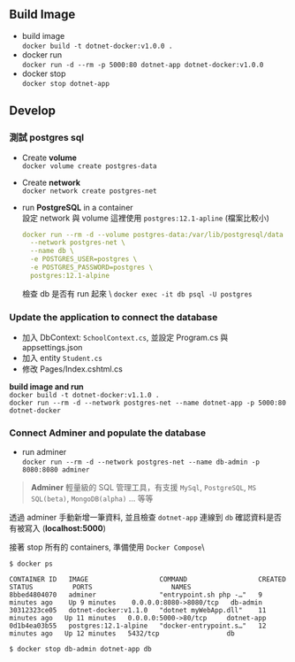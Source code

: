 ﻿Build Image
---
* build image\
    `docker build -t dotnet-docker:v1.0.0 .`
* docker run\
`docker run -d --rm -p 5000:80 dotnet-app dotnet-docker:v1.0.0`
* docker stop\
`docker stop dotnet-app`

Develop
---
### 測試 postgres sql
* Create **volume**\
    `docker volume create postgres-data`
* Create **network**\
`docker network create postgres-net`

* run **PostgreSQL** in a container\
  設定 network 與 volume
  這裡使用 `postgres:12.1-apline` (檔案比較小)
    ```yaml
    docker run --rm -d --volume postgres-data:/var/lib/postgresql/data \
      --network postgres-net \ 
      --name db \
      -e POSTGRES_USER=postgres \
      -e POSTGRES_PASSWORD=postgres \
      postgres:12.1-alpine
    ```
  檢查 db 是否有 run 起來 \ `docker exec -it db psql -U postgres`

### Update the application to connect the database
* 加入 DbContext: `SchoolContext.cs`, 並設定 Program.cs 與 appsettings.json
* 加入 entity `Student.cs`
* 修改 Pages/Index.cshtml.cs

**build image and run** \
`docker build -t dotnet-docker:v1.1.0 .`\
`docker run --rm -d --network postgres-net --name dotnet-app -p 5000:80 dotnet-docker`

### Connect Adminer and populate the database
* run adminer\
  `docker run --rm -d --network postgres-net --name db-admin -p 8080:8080 adminer`
> **Adminer**
輕量級的 SQL 管理工具，有支援 `MySql`, `PostgreSQL`, `MS SQL(beta)`, `MongoDB(alpha)` ... 等等

透過 adminer 手動新增一筆資料, 並且檢查 `dotnet-app` 連線到 `db` 確認資料是否有被寫入 (**localhost:5000**)

接著 stop 所有的 containers, 準備使用 `Docker Compose`\

```
$ docker ps

CONTAINER ID   IMAGE                  COMMAND                  CREATED          STATUS          PORTS                    NAMES
8bbed4804070   adminer                "entrypoint.sh php -…"   9 minutes ago    Up 9 minutes    0.0.0.0:8080->8080/tcp   db-admin
30312323ce05   dotnet-docker:v1.1.0   "dotnet myWebApp.dll"    11 minutes ago   Up 11 minutes   0.0.0.0:5000->80/tcp     dotnet-app
0d1b4ea03b55   postgres:12.1-alpine   "docker-entrypoint.s…"   12 minutes ago   Up 12 minutes   5432/tcp                 db

$ docker stop db-admin dotnet-app db
```
